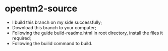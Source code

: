 # opentm2-source
- I build this branch on my side successfully;
- Download this branch to your computer;
- Following the guide build-readme.html in root directory, install the files it required;
- Following the builid command to build.
